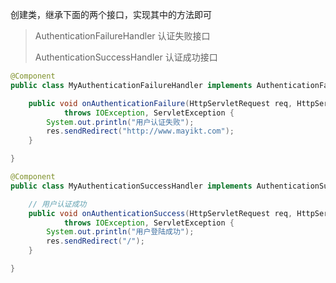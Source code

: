 创建类，继承下面的两个接口，实现其中的方法即可

> AuthenticationFailureHandler 认证失败接口
>
> AuthenticationSuccessHandler 认证成功接口

```java
@Component
public class MyAuthenticationFailureHandler implements AuthenticationFailureHandler {

	public void onAuthenticationFailure(HttpServletRequest req, HttpServletResponse res, AuthenticationException auth)
			throws IOException, ServletException {
		System.out.println("用户认证失败");
		res.sendRedirect("http://www.mayikt.com");
	}

}
```

```java
@Component
public class MyAuthenticationSuccessHandler implements AuthenticationSuccessHandler {

	// 用户认证成功
	public void onAuthenticationSuccess(HttpServletRequest req, HttpServletResponse res, Authentication auth)
			throws IOException, ServletException {
		System.out.println("用户登陆成功");
		res.sendRedirect("/");
	}

}
```

